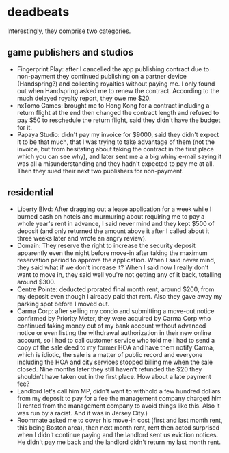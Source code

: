 # deadbeats

Interestingly, they comprise two categories.

## game publishers and studios
- Fingerprint Play: after I cancelled the app publishing contract due to non-payment they continued publishing on a partner device (Handspring?) and collecting royalties without paying me. I only found out when Handspring asked me to renew the contract. According to the much delayed royalty report, they owe me $20.
- nxTomo Games: brought me to Hong Kong for a contract including a return flight at the end then changed the contract length and refused to pay $50 to reschedule the return flight, said they didn't have the budget for it.
- Papaya Studio: didn't pay my invoice for $9000, said they didn't expect it to be that much, that I was trying to take advantage of them (not the invoice, but from hesitating about taking the contract in the first place which you can see why), and later sent me a a big whiny e-mail saying it was all a misunderstanding and they hadn't expected to pay me at all. Then they sued their next two publishers for non-payment.

## residential
- Liberty Blvd: After dragging out a lease application for a week while I burned cash on hotels and murmuring about requiring me to pay a whole year's rent in advance, I said never mind and they kept $500 of deposit (and only returned the amount above it after I called about it three weeks later and wrote an angry review).
- Domain: They reserve the right to increase the security deposit apparently even the night before move-in after taking the maximum reservation period to approve the application. When I said never mind, they said what if we don't increase it? When I said now I really don't want to move in, they said well you're not getting any of it back, totalling around $300.
- Centre Pointe: deducted prorated final month rent, around $200, from my deposit even though I already paid that rent. Also they gave away my parking spot before I moved out.
- Carma Corp: after selling my condo and submitting a move-out notice confirmed by Priority Meter, they were acquired by Carma Corp who continued taking money out of my bank account without advanced notice or even listing the withdrawal authorization in their new online account, so I had to call customer service who told me I had to send a copy of the sale deed to my former HOA and have them notify Carma, which is idiotic, the sale is a matter of public record and everyone including the HOA and city services stopped billing me when the sale closed. Nine months later they still haven't refunded the $20 they shouldn't have taken out in the first place. How about a late payment fee?
- Landlord let's call him MP, didn't want to withhold a few hundred dollars from my deposit to pay for a fee the management company charged him (I rented from the management company to avoid things like this. Also it was run by a racist. And it was in Jersey City.)
- Roommate asked me to cover his move-in cost (first and last month rent, this being Boston area), then next month rent, rent then acted surprised when I didn't continue paying and the landlord sent us eviction notices. He didn't pay me back and the landlord didn't return my last month rent.
